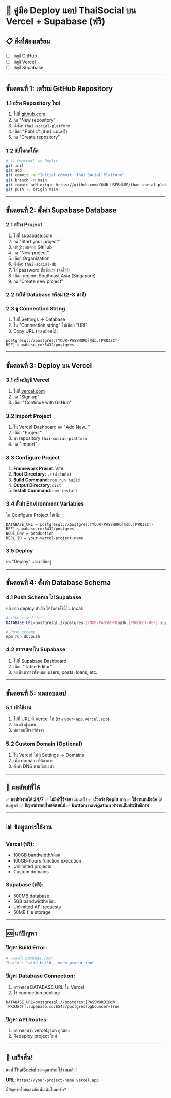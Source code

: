 # 🚀 คู่มือ Deploy แอป ThaiSocial บน Vercel + Supabase (ฟรี)

## 📋 สิ่งที่ต้องเตรียม
- [ ] บัญชี GitHub
- [ ] บัญชี Vercel
- [ ] บัญชี Supabase

---

## ขั้นตอนที่ 1: เตรียม GitHub Repository

### 1.1 สร้าง Repository ใหม่
1. ไปที่ [github.com](https://github.com)
2. กด "New repository"
3. ตั้งชื่อ: `thai-social-platform`
4. เลือก "Public" (สำหรับแผนฟรี)
5. กด "Create repository"

### 1.2 อัปโหลดโค้ด
```bash
# ใน terminal ของ Replit
git init
git add .
git commit -m "Initial commit: Thai Social Platform"
git branch -M main
git remote add origin https://github.com/YOUR_USERNAME/thai-social-platform.git
git push -u origin main
```

---

## ขั้นตอนที่ 2: ตั้งค่า Supabase Database

### 2.1 สร้าง Project
1. ไปที่ [supabase.com](https://supabase.com)
2. กด "Start your project"
3. เข้าสู่ระบบด้วย GitHub
4. กด "New project"
5. เลือก Organization
6. ตั้งชื่อ: `thai-social-db`
7. ใส่ password ที่แข็งแรง (จดไว้!)
8. เลือก region: Southeast Asia (Singapore)
9. กด "Create new project"

### 2.2 รอให้ Database พร้อม (2-3 นาที)

### 2.3 ดู Connection String
1. ไปที่ Settings → Database
2. ใน "Connection string" ให้เลือก "URI"
3. Copy URL (จะเหมือนนี้):
```
postgresql://postgres:[YOUR-PASSWORD]@db.[PROJECT-REF].supabase.co:5432/postgres
```

---

## ขั้นตอนที่ 3: Deploy บน Vercel

### 3.1 สร้างบัญชี Vercel
1. ไปที่ [vercel.com](https://vercel.com)
2. กด "Sign up"
3. เลือก "Continue with GitHub"

### 3.2 Import Project
1. ใน Vercel Dashboard กด "Add New..."
2. เลือก "Project"
3. หา repository `thai-social-platform`
4. กด "Import"

### 3.3 Configure Project
1. **Framework Preset**: Vite
2. **Root Directory**: `./` (ค่าเริ่มต้น)
3. **Build Command**: `npm run build`
4. **Output Directory**: `dist`
5. **Install Command**: `npm install`

### 3.4 ตั้งค่า Environment Variables
ใน Configure Project ให้เพิ่ม:

```env
DATABASE_URL = postgresql://postgres:[YOUR-PASSWORD]@db.[PROJECT-REF].supabase.co:5432/postgres
NODE_ENV = production
REPL_ID = your-vercel-project-name
```

### 3.5 Deploy
กด "Deploy" และรอสักครู่

---

## ขั้นตอนที่ 4: ตั้งค่า Database Schema

### 4.1 Push Schema ไป Supabase
หลังจาก deploy สำเร็จ ให้รันคำสั่งนี้ใน local:

```bash
# แก้ไข .env file
DATABASE_URL=postgresql://postgres:[YOUR-PASSWORD]@db.[PROJECT-REF].supabase.co:5432/postgres

# Push schema
npm run db:push
```

### 4.2 ตรวจสอบใน Supabase
1. ไปที่ Supabase Dashboard
2. เลือก "Table Editor"
3. จะเห็นตารางทั้งหมด: users, posts, loans, etc.

---

## ขั้นตอนที่ 5: ทดสอบแอป

### 5.1 เข้าใช้งาน
1. ไปที่ URL ที่ Vercel ให้ (เช่น `your-app.vercel.app`)
2. ลองเข้าสู่ระบบ
3. ทดสอบฟีเจอร์ต่างๆ

### 5.2 Custom Domain (Optional)
1. ใน Vercel ไปที่ Settings → Domains
2. เพิ่ม domain ที่ต้องการ
3. ตั้งค่า DNS ตามที่แนะนำ

---

## 🎯 ผลลัพธ์ที่ได้

✅ **แอปทำงานได้ 24/7**
✅ **ไม่มีค่าใช้จ่าย** (แผนฟรี)
✅ **เร็วกว่า Replit** มาก
✅ **ใช้งานบนมือถือ** ได้สมบูรณ์
✅ **ปัญหาการลบโพสต์หายไป**
✅ **Bottom navigation ทำงานเต็มประสิทธิภาพ**

---

## 📊 ข้อมูลการใช้งาน

### Vercel (ฟรี):
- 100GB bandwidth/เดือน
- 100GB-hours function execution
- Unlimited projects
- Custom domains

### Supabase (ฟรี):
- 500MB database
- 5GB bandwidth/เดือน
- Unlimited API requests
- 50MB file storage

---

## 🆘 แก้ปัญหา

### ปัญหา Build Error:
```bash
# ลองแก้ไข package.json
"build": "vite build --mode production"
```

### ปัญหา Database Connection:
1. ตรวจสอบ DATABASE_URL ใน Vercel
2. ใช้ connection pooling:
```env
DATABASE_URL=postgresql://postgres:[PASSWORD]@db.[PROJECT].supabase.co:6543/postgres?pgbouncer=true
```

### ปัญหา API Routes:
1. ตรวจสอบว่า vercel.json ถูกต้อง
2. Redeploy project ใหม่

---

## 🎉 เสร็จสิ้น!

แอป ThaiSocial ของคุณพร้อมใช้งานแล้ว! 

**URL**: `https://your-project-name.vercel.app`

มีปัญหาหรือข้อสงสัยเพิ่มเติมไหมครับ?